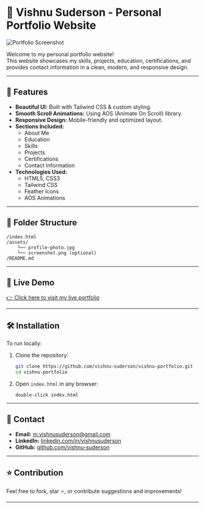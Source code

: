 # 🌟 Vishnu Suderson - Personal Portfolio Website

![Portfolio Screenshot](YOUR_SCREENSHOT_IMAGE_URL)

Welcome to my personal portfolio website!  
This website showcases my skills, projects, education, certifications, and provides contact information in a clean, modern, and responsive design.

---

## 🚀 Features

- **Beautiful UI:** Built with Tailwind CSS & custom styling.
- **Smooth Scroll Animations:** Using AOS (Animate On Scroll) library.
- **Responsive Design:** Mobile-friendly and optimized layout.
- **Sections Included:**
  - About Me
  - Education
  - Skills
  - Projects
  - Certifications
  - Contact Information
- **Technologies Used:**
  - HTML5, CSS3
  - Tailwind CSS
  - Feather Icons
  - AOS Animations

---

## 📂 Folder Structure

```
/index.html
/assets/
    └── profile-photo.jpg
    └── screenshot.png (optional)
/README.md
```

---

## 🔗 Live Demo

[👉 Click here to visit my live portfolio](YOUR_GITHUB_PAGES_LINK)

---

## 🛠️ Installation

To run locally:

1. Clone the repository:
   ```bash
   git clone https://github.com/vishnu-suderson/vishnu-portfolio.git
   cd vishnu-portfolio
   ```

2. Open `index.html` in any browser:
   ```
   double-click index.html
   ```

---

## 📧 Contact

- **Email:** m.vishnusuderson@gmail.com
- **LinkedIn:** [linkedin.com/in/vishnusuderson](https://www.linkedin.com/in/vishnusuderson/)
- **GitHub:** [github.com/vishnu-suderson](https://github.com/vishnu-suderson)

---

## ⭐️ Contribution

Feel free to fork, star ⭐, or contribute suggestions and improvements!

---
